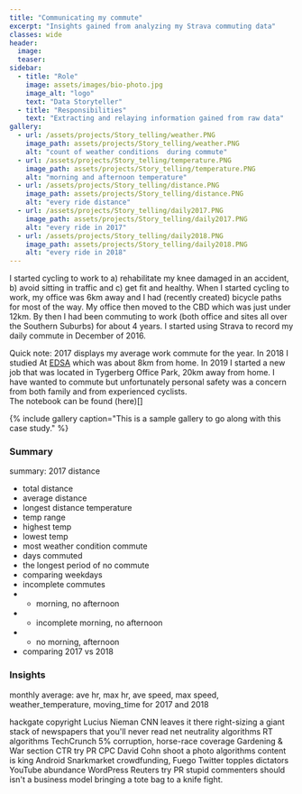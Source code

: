 ```yaml
---
title: "Communicating my commute"
excerpt: "Insights gained from analyzing my Strava commuting data"
classes: wide
header:
  image:
  teaser:
sidebar:
  - title: "Role"
    image: assets/images/bio-photo.jpg
    image_alt: "logo"
    text: "Data Storyteller"
  - title: "Responsibilities"
    text: "Extracting and relaying information gained from raw data"
gallery:
  - url: /assets/projects/Story_telling/weather.PNG
    image_path: assets/projects/Story_telling/weather.PNG
    alt: "count of weather conditions  during commute"
  - url: /assets/projects/Story_telling/temperature.PNG
    image_path: assets/projects/Story_telling/temperature.PNG
    alt: "morning and afternoon temperature"
  - url: /assets/projects/Story_telling/distance.PNG
    image_path: assets/projects/Story_telling/distance.PNG
    alt: "every ride distance"
  - url: /assets/projects/Story_telling/daily2017.PNG
    image_path: assets/projects/Story_telling/daily2017.PNG
    alt: "every ride in 2017"
  - url: /assets/projects/Story_telling/daily2018.PNG
    image_path: assets/projects/Story_telling/daily2018.PNG
    alt: "every ride in 2018"
---
```


I started cycling to work to a) rehabilitate my knee damaged in an accident, b) avoid sitting in traffic and
c) get fit and healthy. When I started cycling to work, my office was 6km away and I had (recently created) bicycle paths for most of the way. My office then moved to the CBD which was just under 12km. By then I had been commuting to work (both office and sites all over the Southern Suburbs) for about 4 years. I started using Strava to record my daily commute in December of 2016.

Quick note:
2017 displays my average work commute for the year. In 2018 I studied At [EDSA](https://explore-datascience.net) which was about 8km from home. In 2019 I started a new job that was located in Tygerberg Office Park, 20km away from home. I have wanted to commute but unfortunately personal safety was a concern from both family and from experienced cyclists. <br>
The notebook can be found (here)[]

{% include gallery caption="This is a sample gallery to go along with this case study." %}

### Summary
summary:
2017
distance
- total distance
- average distance
- longest distance
temperature
- temp range
- highest temp
- lowest temp
- most weather condition
commute
- days commuted
- the longest period of no commute
- comparing weekdays
- incomplete commutes
- - morning, no afternoon
- - incomplete morning, no afternoon
- - no morning, afternoon
- comparing 2017 vs 2018

### Insights
 monthly average: ave hr, max hr, ave speed, max speed, weather_temperature, moving_time
for 2017 and 2018

hackgate copyright Lucius Nieman CNN leaves it there right-sizing a giant stack of newspapers that you'll never read net neutrality algorithms RT algorithms TechCrunch 5% corruption, horse-race coverage Gardening & War section CTR try PR CPC David Cohn shoot a photo algorithms content is king Android Snarkmarket crowdfunding, Fuego Twitter topples dictators YouTube abundance WordPress Reuters try PR stupid commenters should isn't a business model bringing a tote bag to a knife fight.
